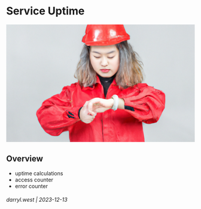 # Service Uptime

![service updatime](./uptime-logo.png)

## Overview

* uptime calculations
* access counter
* error counter

###### darryl.west | 2023-12-13
